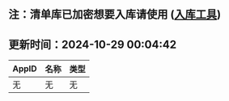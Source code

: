 ## 注：清单库已加密想要入库请使用 ([入库工具](https://github.com/BlankTMing/ManifestAutoUpdate/releases))

## 更新时间：2024-10-29 00:04:42
| AppID | 名称 | 类型  |
| :-------------------- | :----------------------------- | :----------- |
| 无 | 无 | 无 |
